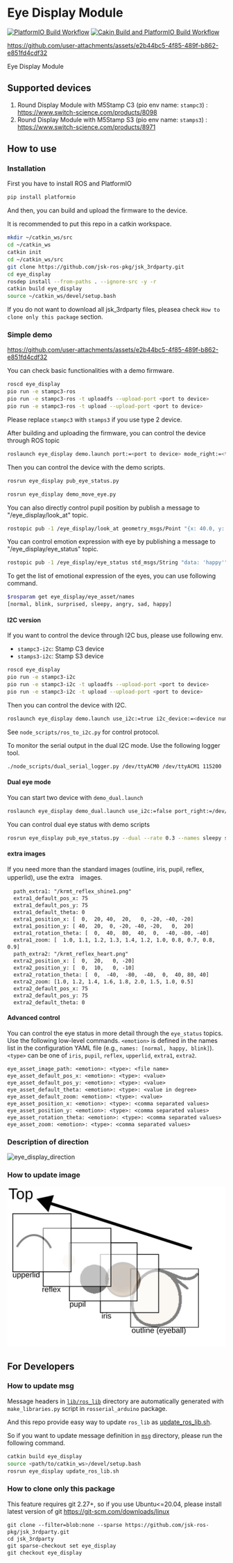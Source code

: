 # Eye Display Module

[![PlatformIO Build Workflow](https://github.com/sktometometo/eye-display/actions/workflows/main.yml/badge.svg)](https://github.com/sktometometo/eye-display/actions/workflows/main.yml)
[![Cakin Build and PlatformIO Build Workflow](https://github.com/sktometometo/eye-display/actions/workflows/full.yml/badge.svg)](https://github.com/sktometometo/eye-display/actions/workflows/full.yml)

https://github.com/user-attachments/assets/e2b44bc5-4f85-489f-b862-e851fd4cdf32

Eye Display Module

## Supported devices

1. Round Display Module with M5Stamp C3 (pio env name: `stampc3`) : https://www.switch-science.com/products/8098
2. Round Display Module with M5Stamp S3 (pio env name: `stamps3`) : https://www.switch-science.com/products/8971

## How to use

### Installation

First you have to install ROS and PlatformIO

```bash
pip install platformio
```

And then, you can build and upload the firmware to the device.

It is recommended to put this repo in a catkin workspace.

```bash
mkdir ~/catkin_ws/src
cd ~/catkin_ws
catkin init
cd ~/catkin_ws/src
git clone https://github.com/jsk-ros-pkg/jsk_3rdparty.git
cd eye_display
rosdep install --from-paths . --ignore-src -y -r
catkin build eye_display
source ~/catkin_ws/devel/setup.bash
```
If you do not want to download all jsk_3rdparty files, pleasea check `How to clone only this package` section.

### Simple demo


https://github.com/user-attachments/assets/e2b44bc5-4f85-489f-b862-e851fd4cdf32


You can check basic functionalities with a demo firmware.

```bash
roscd eye_display
pio run -e stampc3-ros
pio run -e stampc3-ros -t uploadfs --upload-port <port to device>
pio run -e stampc3-ros -t upload --upload-port <port to device>
```

Please replace `stampc3` with `stamps3` if you use type 2 device.

After building and uploading the firmware, you can control the device through ROS topic

```bash
roslaunch eye_display demo.launch port:=<port to device> mode_right:=<true or false>
```

Then you can control the device with the demo scripts.

```bash
rosrun eye_display pub_eye_status.py
```

```bash
rosrun eye_display demo_move_eye.py
```


You can also directly control pupil position by publish a message to "/eye_display/look_at" topic.

```bash
rostopic pub -1 /eye_display/look_at geometry_msgs/Point "{x: 40.0, y: -10.0, z: 0.0}"

```

You can control emotion expression with eye by publishing a message to "/eye_display/eye_status" topic.

```bash
rostopic pub -1 /eye_display/eye_status std_msgs/String "data: 'happy'"
```

To get the list of  emotional expression of the eyes, you can use following command.

```bash
$rosparam get eye_display/eye_asset/names
[normal, blink, surprised, sleepy, angry, sad, happy]
```

#### I2C version

If you want to control the device through I2C bus, please use following env.

- `stampc3-i2c`: Stamp C3 device
- `stamps3-i2c`: Stamp S3 device

```bash
roscd eye_display
pio run -e stampc3-i2c
pio run -e stampc3-i2c -t uploadfs --upload-port <port to device>
pio run -e stampc3-i2c -t upload --upload-port <port to device>
```

Then you can control the device with I2C.

```bash
roslaunch eye_display demo.launch use_i2c:=true i2c_device:=<device number> i2c_bus:=<bus number>
```

See `node_scripts/ros_to_i2c.py` for control protocol.

To monitor the serial output in the dual I2C mode. Use the following logger tool.

```bash
./node_scripts/dual_serial_logger.py /dev/ttyACM0 /dev/ttyACM1 115200
```
#### Dual eye mode

You can start two device with `demo_dual.launch`

```bash
roslaunch eye_display demo_dual.launch use_i2c:=false port_right:=/dev/ttyACM0 port_left:=/dev/ttyACM1 baud:=115200 debug:=true
```

You can control dual eye status with demo scripts
```bash
rosrun eye_display pub_eye_status.py --dual --rate 0.3 --names sleepy surprised happy
```

#### extra images

If you need more than the standard images (outline, iris, pupil, reflex, upperlid), use the extra　images.


```
  path_extra1: "/krmt_reflex_shine1.png"
  extra1_default_pos_x: 75
  extra1_default_pos_y: 75
  extra1_default_theta: 0
  extra1_position_x: [  0,  20, 40,  20,   0, -20, -40, -20]
  extra1_position_y: [ 40,  20,  0, -20, -40, -20,   0,  20]
  extra1_rotation_theta: [  0,  40,  80,  40,  0,  -40, -80, -40]
  extra1_zoom: [  1.0, 1.1, 1.2, 1.3, 1.4, 1.2, 1.0, 0.8, 0.7, 0.8, 0.9]
  path_extra2: "/krmt_reflex_heart.png"
  extra2_position_x: [  0,  20,   0, -20]
  extra2_position_y: [  0,  10,   0, -10]
  extra2_rotation_theta: [  0,  -40,  -80,  -40,  0,  40, 80, 40]
  extra2_zoom: [1.0, 1.2, 1.4, 1.6, 1.8, 2.0, 1.5, 1.0, 0.5]
  extra2_default_pos_x: 75
  extra2_default_pos_y: 75
  extra2_default_theta: 0
```

#### Advanced control

You can control the eye status in more detail through the `eye_status` topics.
Use the following low-level commands.
`<emotion>` is defined in the names list in the configuration YAML file (e.g., `names: [normal, happy, blink]`).
`<type>` can be one of `iris`, `pupil`, `reflex`, `upperlid`, `extra1`, `extra2`.

```
eye_asset_image_path: <emotion>: <type>: <file name>
eye_asset_default_pos_x: <emotion>: <type>: <value>
eye_asset_default_pos_y: <emotion>: <type>: <value>
eye_asset_default_theta: <emotion>: <type>: <value in degree>
eye_asset_default_zoom: <emotion>: <type>: <value>
eye_asset_position_x: <emotion>: <type>: <comma separated values>
eye_asset_position_y: <emotion>: <type>: <comma separated values>
eye_asset_rotation_theta: <emotion>: <type>: <comma separated values>
eye_asset_zoom: <emotion>: <type>: <comma separated values>
```

### Description of direction

![eye_display_direction](./doc/eye_display_direction.svg)

### How to update image

![eye_layer_structure](./doc/eye_structure.svg)

## For Developers

### How to update msg

Message headers in [`lib/ros_lib`](./lib/ros_lib/) directory are automatically generated with `make_libraries.py` script in `rosserial_arduino` package.

And this repo provide easy way to update `ros_lib` as [update_ros_lib.sh](./scripts/update_ros_lib.sh).

So if you want to update message definition in [`msg`](./msg/) directory, please run the following command.

```bash
catkin build eye_display
source <path/to/catkin_ws>/devel/setup.bash
rosrun eye_display update_ros_lib.sh
```

### How to clone only this package

This feature requires git 2.27+, so if you use Ubuntu<=20.04, please install latest version of git https://git-scm.com/downloads/linux

```
git clone --filter=blob:none --sparse https://github.com/jsk-ros-pkg/jsk_3rdparty.git
cd jsk_3rdparty
git sparse-checkout set eye_display
git checkout eye_display
```

